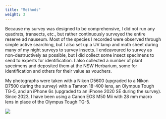```yaml
---
title: "Methods"
weight: 3
---
```


Because my survey was designed to be comprehensive, I did not run any quadrats, transects, etc., but rather continuously surveyed the entire reserve ad nauseum. Most of the species I recorded were observed through simple active searching, but I also set up a UV lamp and moth sheet during many of my night surveys to survey insects. I endeavoured to survey as non-destructively as possible, but I did collect some insect specimens to send to experts for identification. I also collected a number of plant specimens and deposited them at the NSW Herbarium, some for identification and others for their value as vouchers. 

My photographs were taken with a Nikon D5600 (upgraded to a Nikon D7500 during the survey) with a Tamron 18-400 lens, an Olympus Tough TG-5, and an iPhone 6s (upgraded to an iPhone 2020 SE during the survey). Since 2023, I have been using a Canon EOS M50 Mii with 28 mm macro lens in place of the Olympus Tough TG-5.

![](uv.JPG)